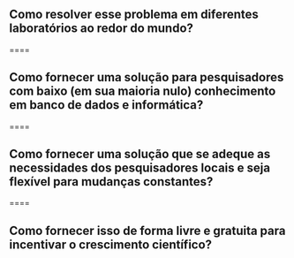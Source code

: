 <!-- .slide: data-background="img/motivation.jpg" -->

## Como resolver esse problema em diferentes laboratórios ao redor do mundo?

====

<!-- .slide: data-background="img/motivation.jpg" -->


## Como fornecer uma solução para pesquisadores com baixo (em sua maioria nulo) conhecimento em banco de dados e informática?

====

<!-- .slide: data-background="img/motivation.jpg" -->
 
## Como fornecer uma solução que se adeque as necessidades dos pesquisadores locais e seja flexível para mudanças constantes?

====

<!-- .slide: data-background="img/motivation.jpg" -->
 
## Como fornecer isso de forma livre e gratuita para incentivar o crescimento científico?
